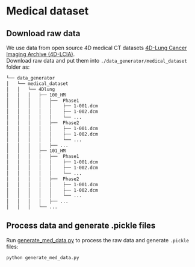 # Medical dataset

## Download raw data

We use data from open source 4D medical CT datasets [4D-Lung Cancer Imaging Archive (4D-LCIA)](https://www.cancerimagingarchive.net/collection/4d-lung/).  
Download raw data and put them into `./data_generator/medical_dataset` folder as:


```sh
└── data_generator   
│   └── medical_dataset
│   │   └── 4Dlung
│   │   │   ├── 100_HM
│   │   │   │   ├──  Phase1
│   │   │   │   │    ├── 1-001.dcm
│   │   │   │   │    ├── 1-002.dcm
│   │   │   │   │    └── ...
│   │   │   │   ├──  Phase2
│   │   │   │   │    ├── 1-001.dcm
│   │   │   │   │    ├── 1-002.dcm
│   │   │   │   │    └── ...
│   │   │   │   ├── ...
│   │   │   ├── 101_HM
│   │   │   │   ├──  Phase1
│   │   │   │   │    ├── 1-001.dcm
│   │   │   │   │    ├── 1-002.dcm
│   │   │   │   │    └── ...
│   │   │   │   ├──  Phase2
│   │   │   │   │    ├── 1-001.dcm
│   │   │   │   │    ├── 1-002.dcm
│   │   │   │   │    └── ...
│   │   │   │   ├── ...
│   │   │   └── ...

```

## Process data and generate .pickle files

Run [generate_med_data.py](generate_med_data.py) to process the raw data and generate `.pickle` files:

```sh
python generate_med_data.py 
```
